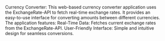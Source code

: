 Currency Converter:
This web-based currency converter application uses the ExchangeRate-API to fetch real-time exchange rates. It provides an easy-to-use interface for converting amounts between different currencies. 
The application features:
Real-Time Data: Fetches current exchange rates from the ExchangeRate-API.
User-Friendly Interface: Simple and intuitive design for seamless conversions.

